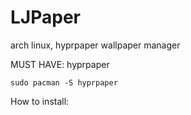 # LJPaper
arch linux, hyprpaper wallpaper manager

MUST HAVE:
hyprpaper

```
sudo pacman -S hyprpaper
```

How to install:
